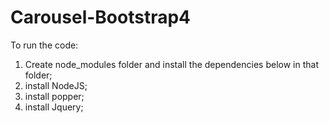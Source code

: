 # Carousel-Bootstrap4

To run the code:

1) Create node_modules folder and install the dependencies below in that folder;
2) install NodeJS;
3) install popper;
4) install Jquery;
